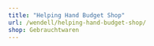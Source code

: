 ```yaml
---
title: "Helping Hand Budget Shop"
url: /wendell/helping-hand-budget-shop/
shop: Gebrauchtwaren
---
```

